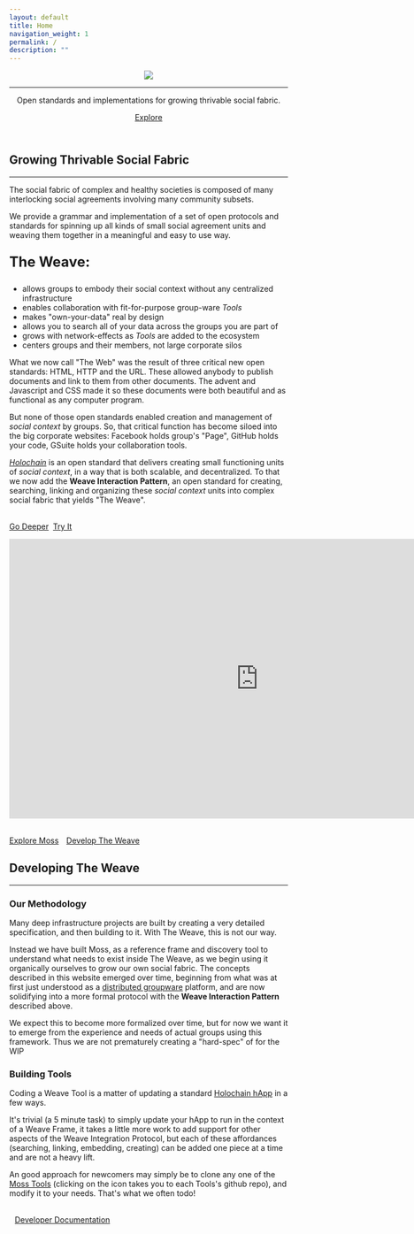 ```yaml
---
layout: default
title: Home
navigation_weight: 1
permalink: /
description: ""
---
```

<header>
  <div class="header-content">
    <div class="header-content-inner">
      <img src="/images/the-weave-logo-vertical.png" />
      <hr style="margin-bottom: 1em;"/>
      <p class="header2-text">Open standards and implementations for growing thrivable social fabric.</p>
      <p><a href="#about" class="btn btn-default btn-xl page-scroll">Explore</a></p>
    </div>
  </div>
</header>
<section class="bg-primary" id="about">
  <div class="container">
    <div class="row text-center">
      <h2 class="section-heading">Growing Thrivable Social Fabric</h2>
      <hr class="light">
    </div>
    <div class="row text-left">
      <div class="col-lg-6 col-md-6">
        <p>The social fabric of complex and healthy societies is composed of many interlocking social agreements involving many community subsets.</p>
        <p> We provide a grammar and implementation of a set of open protocols and standards for spinning up all kinds of small social agreement units and weaving them together in a meaningful and easy to use way.</p>
        <p style="font-weight:bold; font-size:180%;">The Weave:</p><ul>
          <li class="text-faded">allows groups to embody their social context without any centralized infrastructure</li>
          <li>enables collaboration with fit-for-purpose group-ware <i>Tools</i></li>
          <li class="text-faded">makes "own-your-data" real by design</li>
          <li>allows you to search all of your data across the groups you are part of</li>
          <li class="text-faded">grows with network-effects as <i>Tools</i> are added to the ecosystem </li>
          <li>centers groups and their members, not large corporate silos</li>
        </ul>
      </div>
      <div class="col-lg-6 col-md-6">
        <div class="about-image"></div>
      </div>
      <div class="col-lg-6 col-md-6">
        <p >What we now call "The Web" was the result of three critical new open standards: HTML, HTTP and the URL.  These allowed anybody to publish documents and link to them from other documents.  The advent and Javascript and CSS made it so these documents were both beautiful and as functional as any computer program.  </p>
        <p> But none of those open standards enabled creation and management of <i>social context</i> by groups.  So, that critical function has become siloed into the big corporate websites:  Facebook holds group's "Page", GitHub holds your code, GSuite holds your collaboration tools.</p>
        <p ><a class="linkable" href="https://holochain.org"><i>Holochain</i></a> is an open standard that delivers creating small functioning units of <i>social context</i>, in a way that is both scalable, and decentralized.  To that we now add the <strong>Weave Interaction Pattern</strong>, an open standard for creating, searching, linking and organizing these <i>social context</i> units into complex social fabric that yields "The Weave".</p>
      </div>
      <p class="aligncenter"><br /><a href="#deeper" class="btn btn-default btn-xl page-scroll sr-button">Go Deeper</a>
      &nbsp;<a href="#tryit" class="btn btn-default btn-xl page-scroll sr-button">Try It</a></p>
    </div>
  </div>
</section>

<section class="bg-dark" id="deeper">
  <div class="container">
    <div class="row text-center">
      <iframe
        width="900"
        height="506"
        src="https://www.youtube.com/embed/kh1UVlIKvNg"
        title=""
        frameborder="0"
        allow="accelerometer; autoplay; clipboard-write; encrypted-media; gyroscope; picture-in-picture; web-share"
        allowfullscreen
      ></iframe>
    </div>
  </div>
      <p class="aligncenter"><br /><a href="/moss" class="btn btn-default btn-xl sr-button page-scroll">Explore Moss</a>
      <a style="margin-left:10px;" href="#developers" class="btn btn-default btn-xl sr-button page-scroll">Develop The Weave</a></p>

</section>



<section class="bg-primary" id="developers">
  <div class="container">
    <div class="row text-center">
      <h2 class="section-heading">Developing The Weave</h2>
      <hr class="light">
    </div>
    <div class="row text-left">
      <div class="col-lg-6 col-md-6">
        <h3 class="aligncenter">Our Methodology</h3>
        <p>Many deep infrastructure projects are built by creating a very detailed specification, and then building to it.  With The Weave, this is not our way.</p>
        <p>Instead we have built Moss, as a reference frame and discovery tool to understand what needs to exist inside The Weave, as we begin using it organically ourselves to grow our own social fabric.  The concepts described in this website emerged over time, beginning from what was at first just understood as a <a class="linkable" href="https://eric.harris-braun.com/blog/2022/07/26/id-390">distributed groupware</a> platform, and are now solidifying into a more formal protocol with the <strong>Weave Interaction Pattern</strong> described above.</p>
        <p>We expect this to become more formalized over time, but for now we want it to emerge from the
        experience and needs of actual groups using this framework.  Thus we are not prematurely creating a "hard-spec" of for the WIP</p>
      </div>
      <div class="col-lg-6 col-md-6">
        <h3 class="aligncenter">Building Tools</h3>
        <p>Coding a Weave Tool is a matter of updating a standard <a class="linkable" href="https://developer.holochain.org/get-started/">Holochain hApp</a> in a few ways.</p>
        <p>It's trivial (a 5 minute task) to simply update your hApp to run in the context of a Weave Frame, it takes a little more work to add support for other aspects of the Weave Integration Protocol, but each of these affordances (searching, linking, embedding, creating) can be added one piece at a time and are not a heavy lift.</p>
        <p>An good approach for newcomers may simply be to clone any one of the <a class="linkable" href="/moss#tools">Moss Tools</a> (clicking on the icon takes you to each Tools's github repo), and modify it to your needs.  That's what we often todo!</p>
      </div>
            <p class="aligncenter"><br /><a style="margin-left:10px;" href="https://dev.theweave.social" class="btn btn-default btn-xl sr-button page-scroll">Developer Documentation</a></p>
    </div>
  </div>
</section>
